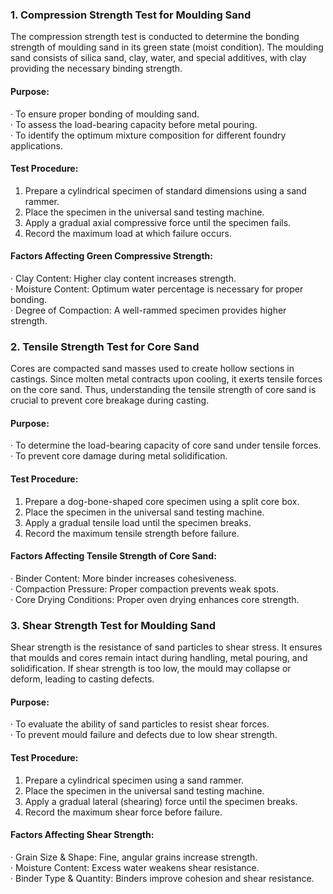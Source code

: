 ### 1. Compression Strength Test for Moulding Sand

The compression strength test is conducted to determine the bonding strength of moulding sand in its green state (moist condition). The moulding sand consists of silica sand, clay, water, and special additives, with clay providing the necessary binding strength.

#### Purpose:
· To ensure proper bonding of moulding sand.<br>
· To assess the load-bearing capacity before metal pouring.<br>
· To identify the optimum mixture composition for different foundry applications.

#### Test Procedure:
1. Prepare a cylindrical specimen of standard dimensions using a sand rammer.<br>
2. Place the specimen in the universal sand testing machine.<br>
3. Apply a gradual axial compressive force until the specimen fails.<br>
4. Record the maximum load at which failure occurs.

#### Factors Affecting Green Compressive Strength:
· Clay Content: Higher clay content increases strength.<br>
· Moisture Content: Optimum water percentage is necessary for proper bonding.<br>
· Degree of Compaction: A well-rammed specimen provides higher strength.

### 2. Tensile Strength Test for Core Sand

Cores are compacted sand masses used to create hollow sections in castings. Since molten metal contracts upon cooling, it exerts tensile forces on the core sand. Thus, understanding the tensile strength of core sand is crucial to prevent core breakage during casting.

#### Purpose:
· To determine the load-bearing capacity of core sand under tensile forces.<br>
· To prevent core damage during metal solidification.

#### Test Procedure:
1. Prepare a dog-bone-shaped core specimen using a split core box.<br>
2. Place the specimen in the universal sand testing machine.<br>
3. Apply a gradual tensile load until the specimen breaks.<br>
4. Record the maximum tensile strength before failure.

#### Factors Affecting Tensile Strength of Core Sand:
· Binder Content: More binder increases cohesiveness.<br>
· Compaction Pressure: Proper compaction prevents weak spots.<br>
· Core Drying Conditions: Proper oven drying enhances core strength.

### 3. Shear Strength Test for Moulding Sand

Shear strength is the resistance of sand particles to shear stress. It ensures that moulds and cores remain intact during handling, metal pouring, and solidification. If shear strength is too low, the mould may collapse or deform, leading to casting defects.

#### Purpose:
· To evaluate the ability of sand particles to resist shear forces.<br>
· To prevent mould failure and defects due to low shear strength.

#### Test Procedure:
1. Prepare a cylindrical specimen using a sand rammer.<br>
2. Place the specimen in the universal sand testing machine.<br>
3. Apply a gradual lateral (shearing) force until the specimen breaks.<br>
4. Record the maximum shear force before failure.

#### Factors Affecting Shear Strength:
· Grain Size & Shape: Fine, angular grains increase strength.<br>
· Moisture Content: Excess water weakens shear resistance.<br>
· Binder Type & Quantity: Binders improve cohesion and shear resistance.

